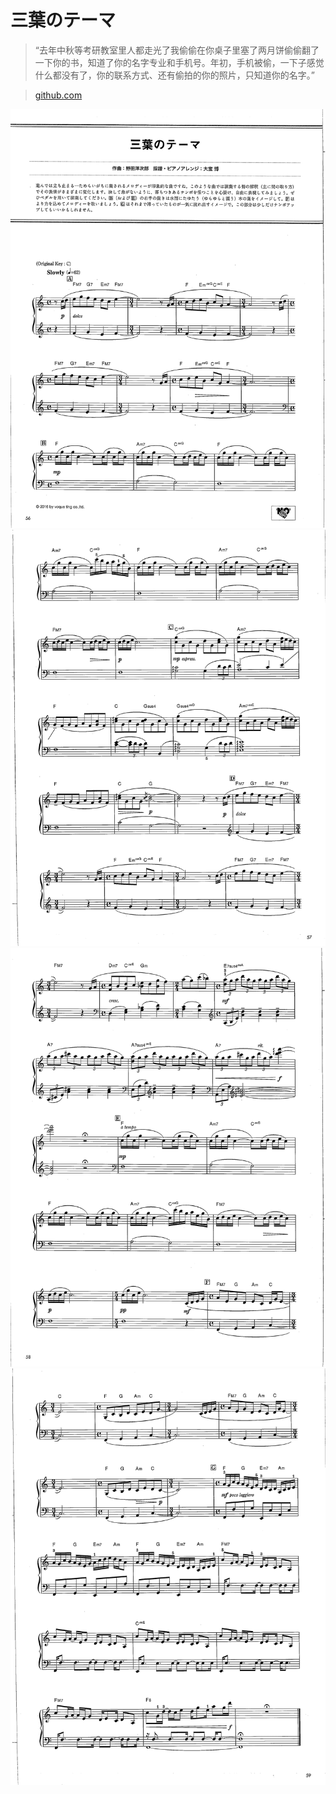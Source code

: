 # 三葉のテーマ

> “去年中秋等考研教室里人都走光了我偷偷在你桌子里塞了两月饼偷偷翻了一下你的书，知道了你的名字专业和手机号。年初，手机被偷，一下子感觉什么都没有了，你的联系方式、还有偷拍的你的照片，只知道你的名字。”

> [github.com](https://github.com/Nianze/MusicSheet/blob/master/%E3%80%8A%E4%BD%A0%E7%9A%84%E5%90%8D%E5%AD%97%E3%80%8B%E9%92%A2%E7%90%B4%E8%B0%B1%E3%80%81%E4%BA%94%E7%BA%BF%E8%B0%B1%EF%BC%88%E5%85%A815%E9%A6%96%EF%BC%89%E5%90%9B%E3%81%AE%E5%90%8D%E3%81%AF%20%E3%83%94%E3%82%A2%E3%83%8E.pdf)

![1](1.png)
![2](2.png)
![3](3.png)
![4](4.png)
